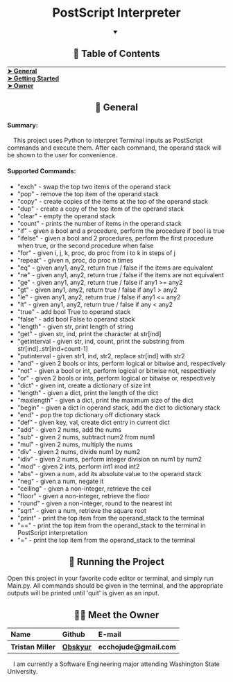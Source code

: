 <div align="center"><h1 align="center"> PostScript Interpreter </h1></div>

<!-- Table of Contents -->
<details open="open">
<summary align="center"><h2 id="table-of-contents"> 📖 Table of Contents </h2></summary>
<hr style="margin:0">
<a href="#general"><strong> ➤ General </strong></a><br>
<a href="#start"><strong> ➤ Getting Started </strong></a><br>
<a href="#owner"><strong> ➤ Owner </strong></a>
</details>


<!-- General -->
<div align="center"><h2 id="general">
📃 General
</h2></div>
<p align="justified">
<h4>Summary:</h4>
&emsp;This project uses Python to interpret Terminal inputs as PostScript commands and execute them. After each command, the operand stack will be shown to the user for convenience.
<h4>Supported Commands:</h4>
<ul>
    <li>"exch" - swap the top two items of the operand stack</li>
    <li>"pop" - remove the top item of the operand stack</li>
    <li>"copy" - create copies of the items at the top of the operand stack</li>
    <li>"dup" - create a copy of the top item of the operand stack</li>
    <li>"clear" - empty the operand stack</li>
    <li>"count" - prints the number of items in the operand stack</li>
    <li>"if" - given a bool and a procedure, perform the procedure if bool is true</li>
    <li>"ifelse" - given a bool and 2 procedures, perform the first procedure when true, or the second procedure when false</li>
    <li>"for" - given i, j, k, proc, do proc from i to k in steps of j</li>
    <li>"repeat" - given n, proc, do proc n times</li>
    <li>"eq" - given any1, any2, return true / false if the items are equivalent</li>
    <li>"ne" - given any1, any2, return true / false if the items are not equivalent</li>
    <li>"ge" - given any1, any2, return true / false if any1 >= any2</li>
    <li>"gt" - given any1, any2, return true / false if any1 > any2</li>
    <li>"le" - given any1, any2, return true / false if any1 <= any2</li>
    <li>"lt" - given any1, any2, return true / false if any < any2</li>
    <li>"true" - add bool True to operand stack</li>
    <li>"false" - add bool False to operand stack</li>
    <li>"length" - given str, print length of string</li>
    <li>"get" - given str, ind, print the character at str[ind]</li>
    <li>"getinterval - given str, ind, count, print the substring from str[ind]..str[ind+count-1]</li>
    <li>"putinterval - given str1, ind, str2, replace str[ind] with str2</li>
    <li>"and" - given 2 bools or ints, perform logical or bitwise and, respectively</li>
    <li>"not" - given a bool or int, perform logical or bitwise not, respectively</li>
    <li>"or" - given 2 bools or ints, perform logical or bitwise or, respectively</li>
    <li>"dict" - given int, create a dictionary of size int</li>
    <li>"length" - given a dict, print the length of the dict</li>
    <li>"maxlength" - given a dict, print the maximum size of the dict</li>
    <li>"begin" - given a dict in operand stack, add the dict to dictionary stack</li>
    <li>"end" - pop the top dictionary off dictionary stack</li>
    <li>"def" - given key, val, create dict entry in current dict</li>
    <li>"add" - given 2 nums, add the nums</li>
    <li>"sub" - given 2 nums, subtract num2 from num1</li>
    <li>"mul" - given 2 nums, multiply the nums</li>
    <li>"div" - given 2 nums, divide num1 by num2</li>
    <li>"idiv" - given 2 nums, perform integer division on num1 by num2</li>
    <li>"mod" - given 2 ints, perform int1 mod int2</li>
    <li>"abs" - given a num, add its absolute value to the operand stack</li>
    <li>"neg" - given a num, negate it</li>
    <li>"ceiling" - given a non-integer, retrieve the ceil</li>
    <li>"floor" - given a non-integer, retrieve the floor</li>
    <li>"round" - given a non-integer, round to the nearest int</li>
    <li>"sqrt" - given a num, retrieve the square root</li>
    <li>"print" - print the top item from the operand_stack to the terminal</li>
    <li>"==" - print the top item from the operand_stack to the terminal in PostScript interpretation</li>
    <li>"=" - print the top item from the operand_stack to the terminal</li>
</ul>
</p>

<!-- Getting Started -->
<div align="center"><h2 id="start">
💨 Running the Project
</h2></div>
Open this project in your favorite code editor or terminal, and simply run Main.py. All commands should be given in the terminal, and the appropriate outputs will be printed until 'quit' is given as an input.


<!-- Owner Info -->
<div align="center"><h2 id="owner"> 🧑‍🎓 Meet the Owner </h2></div>
<table> 
  <tr align="left">
    <th><b> Name </b></th>
    <th><b> Github </b></th>
    <th><b> E-mail </b></th>
  </tr>
  <tr align="left">
    <th> Tristan Miller </th>
    <th><a href="https://github.com/Obskyur"> Obskyur </a></th>
    <th> ecchojude@gmail.com </th>
  </tr>
</table>
<p>
&emsp;I am currently a Software Engineering major attending Washington State University.
</p>
